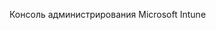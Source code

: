 <Token xmlns:xlink="http://www.w3.org/1999/xlink">Консоль администрирования Microsoft Intune</Token>

<!--HONumber=May16_HO2-->


